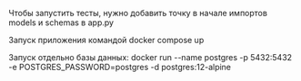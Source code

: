Чтобы запустить тесты, нужно добавить точку в начале импортов
models и schemas в app.py

Запуск приложения командой docker compose up

Запуск отдельно базы данных:
docker run --name postgres -p 5432:5432 -e POSTGRES_PASSWORD=postgres -d postgres:12-alpine